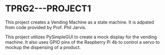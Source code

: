# TPRG2---PROJECT1

This project creates a Vending Machine as a state machine. It is adpated from code provided by Prof. Phil Jarvis.

This project utilizes PySimpleGUI to create a mock display for the vending machine. It also uses GPIO pins of the Raspberry Pi 4b to control a servo to mockup the dispensing of a product.

